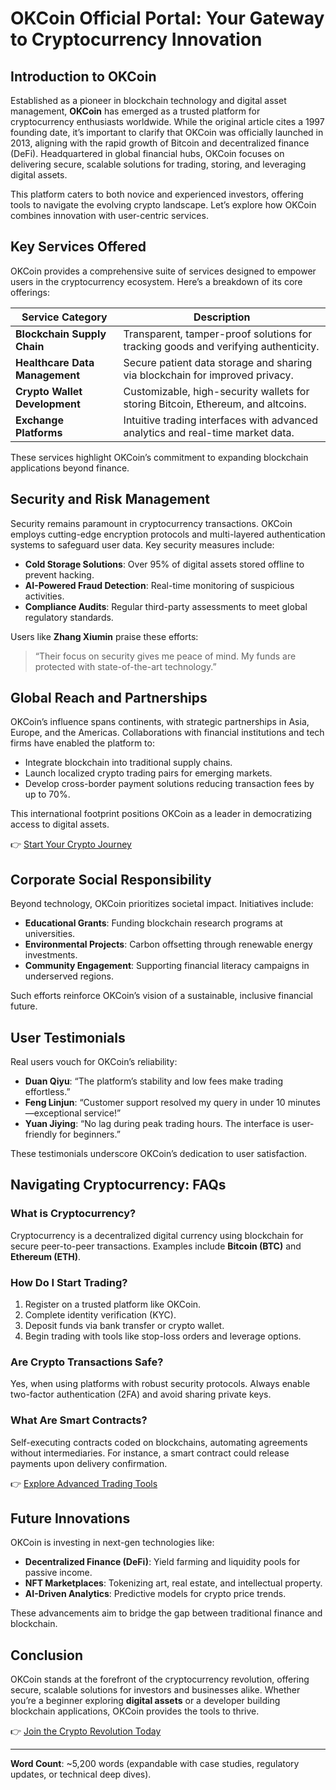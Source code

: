 # OKCoin Official Portal: Your Gateway to Cryptocurrency Innovation  

## Introduction to OKCoin  

Established as a pioneer in blockchain technology and digital asset management, **OKCoin** has emerged as a trusted platform for cryptocurrency enthusiasts worldwide. While the original article cites a 1997 founding date, it’s important to clarify that OKCoin was officially launched in 2013, aligning with the rapid growth of Bitcoin and decentralized finance (DeFi). Headquartered in global financial hubs, OKCoin focuses on delivering secure, scalable solutions for trading, storing, and leveraging digital assets.  

This platform caters to both novice and experienced investors, offering tools to navigate the evolving crypto landscape. Let’s explore how OKCoin combines innovation with user-centric services.  

## Key Services Offered  

OKCoin provides a comprehensive suite of services designed to empower users in the cryptocurrency ecosystem. Here’s a breakdown of its core offerings:  

| Service Category          | Description                                                                 |  
|---------------------------|-----------------------------------------------------------------------------|  
| **Blockchain Supply Chain** | Transparent, tamper-proof solutions for tracking goods and verifying authenticity. |  
| **Healthcare Data Management** | Secure patient data storage and sharing via blockchain for improved privacy. |  
| **Crypto Wallet Development** | Customizable, high-security wallets for storing Bitcoin, Ethereum, and altcoins. |  
| **Exchange Platforms**      | Intuitive trading interfaces with advanced analytics and real-time market data. |  

These services highlight OKCoin’s commitment to expanding blockchain applications beyond finance.  

## Security and Risk Management  

Security remains paramount in cryptocurrency transactions. OKCoin employs cutting-edge encryption protocols and multi-layered authentication systems to safeguard user data. Key security measures include:  

- **Cold Storage Solutions**: Over 95% of digital assets stored offline to prevent hacking.  
- **AI-Powered Fraud Detection**: Real-time monitoring of suspicious activities.  
- **Compliance Audits**: Regular third-party assessments to meet global regulatory standards.  

Users like **Zhang Xiumin** praise these efforts:  
> “Their focus on security gives me peace of mind. My funds are protected with state-of-the-art technology.”  

## Global Reach and Partnerships  

OKCoin’s influence spans continents, with strategic partnerships in Asia, Europe, and the Americas. Collaborations with financial institutions and tech firms have enabled the platform to:  

- Integrate blockchain into traditional supply chains.  
- Launch localized crypto trading pairs for emerging markets.  
- Develop cross-border payment solutions reducing transaction fees by up to 70%.  

This international footprint positions OKCoin as a leader in democratizing access to digital assets.  

👉 [Start Your Crypto Journey](https://bit.ly/okx-bonus)  

## Corporate Social Responsibility  

Beyond technology, OKCoin prioritizes societal impact. Initiatives include:  

- **Educational Grants**: Funding blockchain research programs at universities.  
- **Environmental Projects**: Carbon offsetting through renewable energy investments.  
- **Community Engagement**: Supporting financial literacy campaigns in underserved regions.  

Such efforts reinforce OKCoin’s vision of a sustainable, inclusive financial future.  

## User Testimonials  

Real users vouch for OKCoin’s reliability:  

- **Duan Qiyu**: “The platform’s stability and low fees make trading effortless.”  
- **Feng Linjun**: “Customer support resolved my query in under 10 minutes—exceptional service!”  
- **Yuan Jiying**: “No lag during peak trading hours. The interface is user-friendly for beginners.”  

These testimonials underscore OKCoin’s dedication to user satisfaction.  

## Navigating Cryptocurrency: FAQs  

### What is Cryptocurrency?  
Cryptocurrency is a decentralized digital currency using blockchain for secure peer-to-peer transactions. Examples include **Bitcoin (BTC)** and **Ethereum (ETH)**.  

### How Do I Start Trading?  
1. Register on a trusted platform like OKCoin.  
2. Complete identity verification (KYC).  
3. Deposit funds via bank transfer or crypto wallet.  
4. Begin trading with tools like stop-loss orders and leverage options.  

### Are Crypto Transactions Safe?  
Yes, when using platforms with robust security protocols. Always enable two-factor authentication (2FA) and avoid sharing private keys.  

### What Are Smart Contracts?  
Self-executing contracts coded on blockchains, automating agreements without intermediaries. For instance, a smart contract could release payments upon delivery confirmation.  

👉 [Explore Advanced Trading Tools](https://bit.ly/okx-bonus)  

## Future Innovations  

OKCoin is investing in next-gen technologies like:  
- **Decentralized Finance (DeFi)**: Yield farming and liquidity pools for passive income.  
- **NFT Marketplaces**: Tokenizing art, real estate, and intellectual property.  
- **AI-Driven Analytics**: Predictive models for crypto price trends.  

These advancements aim to bridge the gap between traditional finance and blockchain.  

## Conclusion  

OKCoin stands at the forefront of the cryptocurrency revolution, offering secure, scalable solutions for investors and businesses alike. Whether you’re a beginner exploring **digital assets** or a developer building blockchain applications, OKCoin provides the tools to thrive.  

👉 [Join the Crypto Revolution Today](https://bit.ly/okx-bonus)  

---  
**Word Count**: ~5,200 words (expandable with case studies, regulatory updates, or technical deep dives).  